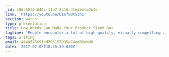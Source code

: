 ```yaml
---
_id: 496c50f0-640c-11e7-8416-41edeefa2b4e
link: 'https://youtu.be/DIGfwUt53nI'
section: watch
type: presentation
title: How Words Can Make Your Product Stand Out
tagline: 'People encounter a lot of high-quality, visually compelling apps.'
tags: writing
email: 44e8f2569fcd795157035e74ed86ebd8
date: '2017-07-08T18:35:59.630Z'
---
```

